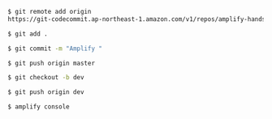 ```sh
$ git remote add origin
https://git-codecommit.ap-northeast-1.amazon.com/v1/repos/amplify-handson
```

```sh
$ git add .
```

```sh
$ git commit -m "Amplify "
```

```sh
$ git push origin master
```

```sh
$ git checkout -b dev
```

```sh
$ git push origin dev
```

```sh
$ amplify console
```

